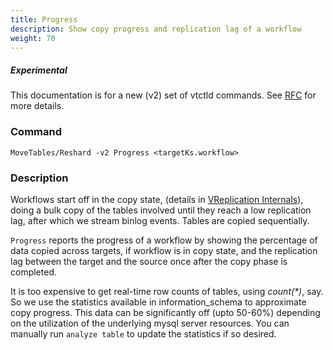 ```yaml
---
title: Progress
description: Show copy progress and replication lag of a workflow
weight: 70
---
```

##### _Experimental_
This documentation is for a new (v2) set of vtctld commands. See [RFC](https://github.com/vitessio/vitess/issues/7225) for more details.

### Command

```
MoveTables/Reshard -v2 Progress <targetKs.workflow>
```

### Description
Workflows start off in the copy state, (details in [VReplication Internals](../../internals)), doing a bulk copy of the tables involved until they reach a low replication lag, after which we stream binlog events. Tables are copied sequentially.

`Progress` reports the progress of a workflow by showing the percentage of data copied across targets, if workflow is in copy state, and the replication lag between the target and the source once after the copy phase is completed.

It is too expensive to get real-time row counts of tables, using _count(*)_, say. So we use the statistics available in information_schema to approximate copy progress. This data can be significantly off (upto 50-60%) depending on the utilization of the underlying mysql server resources. You can manually run `analyze table` to update the statistics if so desired.
